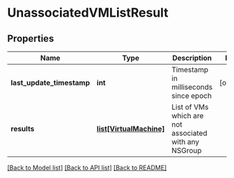 # UnassociatedVMListResult

## Properties
Name | Type | Description | Notes
------------ | ------------- | ------------- | -------------
**last_update_timestamp** | **int** | Timestamp in milliseconds since epoch | [optional] 
**results** | [**list[VirtualMachine]**](VirtualMachine.md) | List of VMs which are not associated with any NSGroup  | 

[[Back to Model list]](../README.md#documentation-for-models) [[Back to API list]](../README.md#documentation-for-api-endpoints) [[Back to README]](../README.md)

